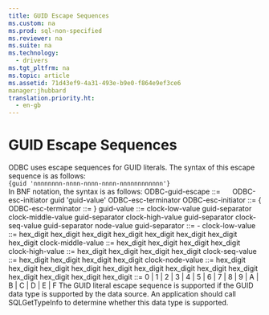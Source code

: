 ```yaml
---
title: GUID Escape Sequences
ms.custom: na
ms.prod: sql-non-specified
ms.reviewer: na
ms.suite: na
ms.technology: 
  - drivers
ms.tgt_pltfrm: na
ms.topic: article
ms.assetid: 71d43ef9-4a31-493e-b9e0-f864e9ef3ce6
manager:jhubbard
translation.priority.ht: 
  - en-gb
---
```

# GUID Escape Sequences
<?xml version="1.0" encoding="utf-8"?>
<developerReferenceWithoutSyntaxDocument xmlns="http://ddue.schemas.microsoft.com/authoring/2003/5" xmlns:xlink="http://www.w3.org/1999/xlink" xmlns:xsi="http://www.w3.org/2001/XMLSchema-instance" xsi:schemaLocation="http://ddue.schemas.microsoft.com/authoring/2003/5 http://dduestorage.blob.core.windows.net/ddueschema/developer.xsd">
  <introduction>
    <para>ODBC uses escape sequences for GUID literals. The syntax of this escape sequence is as follows:</para>
  </introduction>
  <section>
    <content>
      <code>{<legacyItalic>guid</legacyItalic> '<legacyItalic>nnnnnnnn-nnnn-nnnn-nnnn-nnnnnnnnnnnn</legacyItalic>'}</code>
    </content>
  </section>
  <languageReferenceRemarks>
    <content>
      <para>In BNF notation, the syntax is as follows:</para>
      <para>
        <legacyItalic>ODBC-guid-escape</legacyItalic> ::=
     <legacyItalic>ODBC-esc-initiator guid</legacyItalic> '<legacyItalic>guid-value</legacyItalic>' <legacyItalic>ODBC-esc-terminator</legacyItalic></para>
      <para>
        <legacyItalic>ODBC-esc-initiator</legacyItalic> ::= {</para>
      <para>
        <legacyItalic>ODBC-esc-terminator</legacyItalic> ::= }</para>
      <para>
        <legacyItalic>guid-value</legacyItalic> ::= <legacyItalic>clock-low-value guid-separator clock-middle-value guid-separator clock-high-value guid-separator clock-seq-value guid-separator node-value</legacyItalic></para>
      <para>
        <legacyItalic>guid-separator</legacyItalic> ::= -</para>
      <para>
        <legacyItalic>clock-low-value</legacyItalic> ::= <legacyItalic>hex_digit hex_digit hex_digit hex_digit hex_digit hex_digit hex_digit hex_digit</legacyItalic></para>
      <para>
        <legacyItalic>clock-middle-value</legacyItalic> ::= <legacyItalic>hex_digit hex_digit hex_digit hex_digit</legacyItalic></para>
      <para>
        <legacyItalic>clock-high-value</legacyItalic> ::= <legacyItalic>hex_digit hex_digit hex_digit hex_digit </legacyItalic></para>
      <para>
        <legacyItalic>clock-seq-value</legacyItalic> ::= <legacyItalic>hex_digit hex_digit hex_digit hex_digit</legacyItalic></para>
      <para>
        <legacyItalic>clock-node-value</legacyItalic> ::= <legacyItalic>hex_digit hex_digit hex_digit hex_digit hex_digit hex_digit hex_digit hex_digit hex_digit hex_digit hex_digit hex_digit</legacyItalic></para>
      <para>
        <legacyItalic>hex_digit</legacyItalic> ::= 0 | 1 | 2 | 3 | 4 | 5 | 6 | 7 | 8 | 9 | A | B | C | D | E | F</para>
      <para>The GUID literal escape sequence is supported if the GUID data type is supported by the data source. An application should call <legacyBold>SQLGetTypeInfo</legacyBold> to determine whether this data type is supported.</para>
    </content>
  </languageReferenceRemarks>
  <relatedTopics />
</developerReferenceWithoutSyntaxDocument>